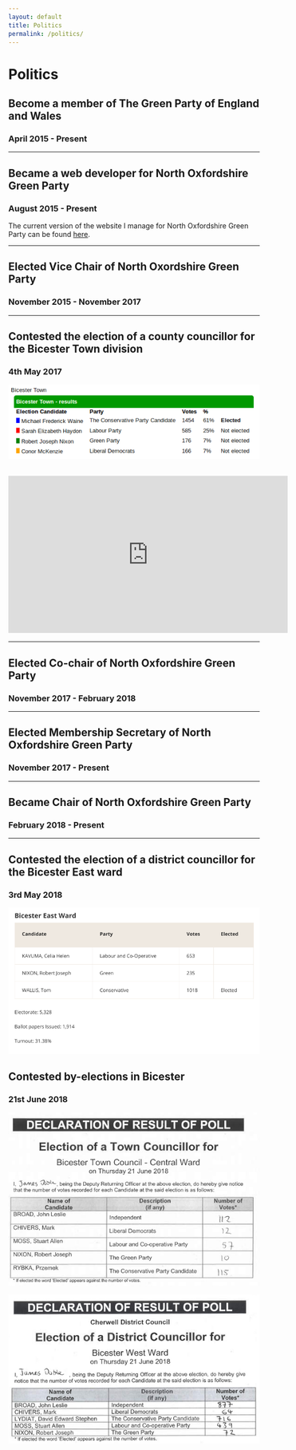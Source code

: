 ```yaml
---
layout: default
title: Politics
permalink: /politics/
---
```


# Politics

## Become a member of The Green Party of England and Wales
### April 2015 - Present

<hr>

## Became a web developer for North Oxfordshire Green Party
### August 2015 - Present
The current version of the website I manage for North Oxfordshire Green Party can be found [here](http://nogp.org.uk).

<hr>

## Elected Vice Chair of North Oxordshire Green Party
### November 2015 - November 2017

<hr>

## Contested the election of a county councillor for the Bicester Town division
### 4th May 2017

![Bicester Town 2017 Result](/images/bicestertownelection2017.png)

<br>

<iframe width="560" height="315" src="https://www.youtube.com/embed/videoseries?list=PLJSZPV8nvInM0TSCFq9gQzoZ4Vcpra9wr" frameborder="0" allowfullscreen></iframe>

<hr>

## Elected Co-chair of North Oxfordshire Green Party
### November 2017 - February 2018

<hr>

## Elected Membership Secretary of North Oxfordshire Green Party
### November 2017 - Present

<hr>

## Became Chair of North Oxfordshire Green Party
### February 2018 - Present

<hr>

## Contested the election of a district councillor for the Bicester East ward
### 3rd May 2018

![Bicester East 2018 Result](/images/bicestereastelection2018.png)

## Contested by-elections in Bicester
### 21st June 2018

![Bicester Town Central Result 2018](/images/central2018.png)

![Bicester West 2018 Result](/images/west2018.png) 
